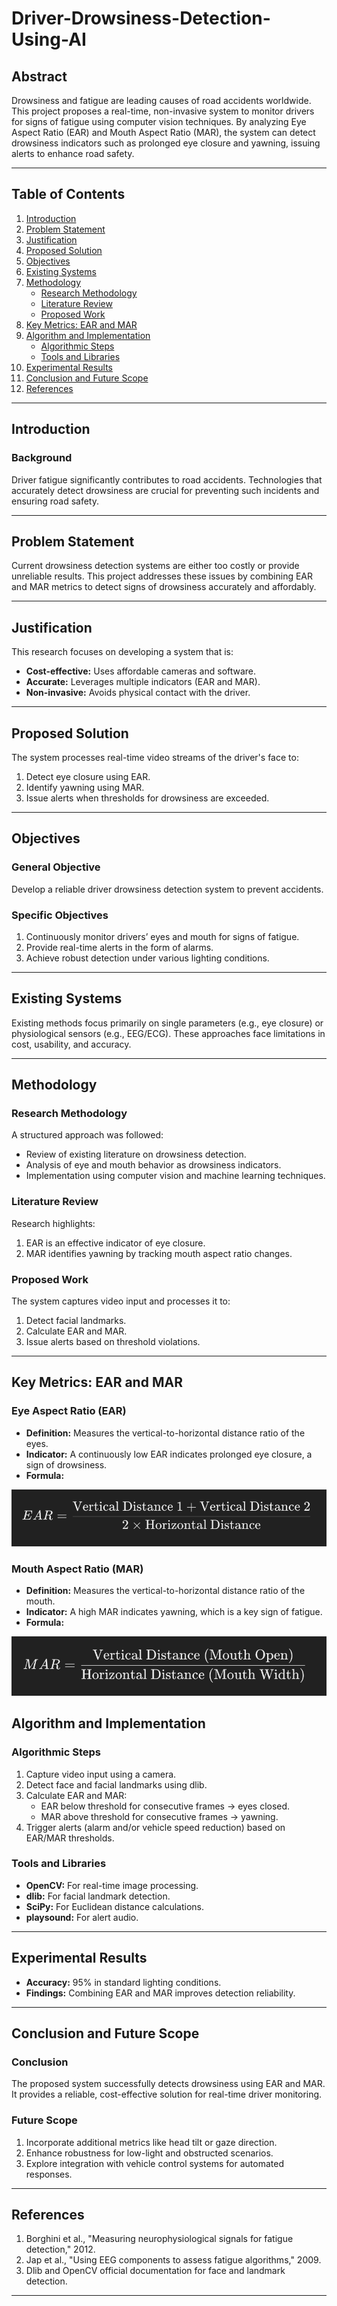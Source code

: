 # Driver-Drowsiness-Detection-Using-AI

## Abstract
Drowsiness and fatigue are leading causes of road accidents worldwide. This project proposes a real-time, non-invasive system to monitor drivers for signs of fatigue using computer vision techniques. By analyzing Eye Aspect Ratio (EAR) and Mouth Aspect Ratio (MAR), the system can detect drowsiness indicators such as prolonged eye closure and yawning, issuing alerts to enhance road safety.

---

## Table of Contents
1. [Introduction](#introduction)
2. [Problem Statement](#problem-statement)
3. [Justification](#justification)
4. [Proposed Solution](#proposed-solution)
5. [Objectives](#objectives)
6. [Existing Systems](#existing-systems)
7. [Methodology](#methodology)
    - [Research Methodology](#research-methodology)
    - [Literature Review](#literature-review)
    - [Proposed Work](#proposed-work)
8. [Key Metrics: EAR and MAR](#key-metrics-ear-and-mar)
9. [Algorithm and Implementation](#algorithm-and-implementation)
    - [Algorithmic Steps](#algorithmic-steps)
    - [Tools and Libraries](#tools-and-libraries)
10. [Experimental Results](#experimental-results)
11. [Conclusion and Future Scope](#conclusion-and-future-scope)
12. [References](#references)

---

## Introduction

### Background
Driver fatigue significantly contributes to road accidents. Technologies that accurately detect drowsiness are crucial for preventing such incidents and ensuring road safety.

---

## Problem Statement
Current drowsiness detection systems are either too costly or provide unreliable results. This project addresses these issues by combining EAR and MAR metrics to detect signs of drowsiness accurately and affordably.

---

## Justification
This research focuses on developing a system that is:
- **Cost-effective:** Uses affordable cameras and software.
- **Accurate:** Leverages multiple indicators (EAR and MAR).
- **Non-invasive:** Avoids physical contact with the driver.

---

## Proposed Solution
The system processes real-time video streams of the driver's face to:
1. Detect eye closure using EAR.
2. Identify yawning using MAR.
3. Issue alerts when thresholds for drowsiness are exceeded.

---

## Objectives

### General Objective
Develop a reliable driver drowsiness detection system to prevent accidents.

### Specific Objectives
1. Continuously monitor drivers’ eyes and mouth for signs of fatigue.
2. Provide real-time alerts in the form of alarms.
3. Achieve robust detection under various lighting conditions.

---

## Existing Systems
Existing methods focus primarily on single parameters (e.g., eye closure) or physiological sensors (e.g., EEG/ECG). These approaches face limitations in cost, usability, and accuracy.

---

## Methodology

### Research Methodology
A structured approach was followed:
- Review of existing literature on drowsiness detection.
- Analysis of eye and mouth behavior as drowsiness indicators.
- Implementation using computer vision and machine learning techniques.

### Literature Review
Research highlights:
1. EAR is an effective indicator of eye closure.
2. MAR identifies yawning by tracking mouth aspect ratio changes.

### Proposed Work
The system captures video input and processes it to:
1. Detect facial landmarks.
2. Calculate EAR and MAR.
3. Issue alerts based on threshold violations.

---

## Key Metrics: EAR and MAR

### Eye Aspect Ratio (EAR)
- **Definition:** Measures the vertical-to-horizontal distance ratio of the eyes.
- **Indicator:** A continuously low EAR indicates prolonged eye closure, a sign of drowsiness.
- **Formula:**

![EAR Formula](Assets/EAR.png)

### Mouth Aspect Ratio (MAR)
- **Definition:** Measures the vertical-to-horizontal distance ratio of the mouth.
- **Indicator:** A high MAR indicates yawning, which is a key sign of fatigue.
- **Formula:**

![MAR Formula](Assets/MAR.png)


## Algorithm and Implementation

### Algorithmic Steps
1. Capture video input using a camera.
2. Detect face and facial landmarks using dlib.
3. Calculate EAR and MAR:
   - EAR below threshold for consecutive frames → eyes closed.
   - MAR above threshold for consecutive frames → yawning.
4. Trigger alerts (alarm and/or vehicle speed reduction) based on EAR/MAR thresholds.

### Tools and Libraries
- **OpenCV:** For real-time image processing.
- **dlib:** For facial landmark detection.
- **SciPy:** For Euclidean distance calculations.
- **playsound:** For alert audio.

---

## Experimental Results
- **Accuracy:** 95% in standard lighting conditions.
- **Findings:** Combining EAR and MAR improves detection reliability.

---

## Conclusion and Future Scope

### Conclusion
The proposed system successfully detects drowsiness using EAR and MAR. It provides a reliable, cost-effective solution for real-time driver monitoring.

### Future Scope
1. Incorporate additional metrics like head tilt or gaze direction.
2. Enhance robustness for low-light and obstructed scenarios.
3. Explore integration with vehicle control systems for automated responses.

---

## References
1. Borghini et al., "Measuring neurophysiological signals for fatigue detection," 2012.
2. Jap et al., "Using EEG components to assess fatigue algorithms," 2009.
3. Dlib and OpenCV official documentation for face and landmark detection.

---
